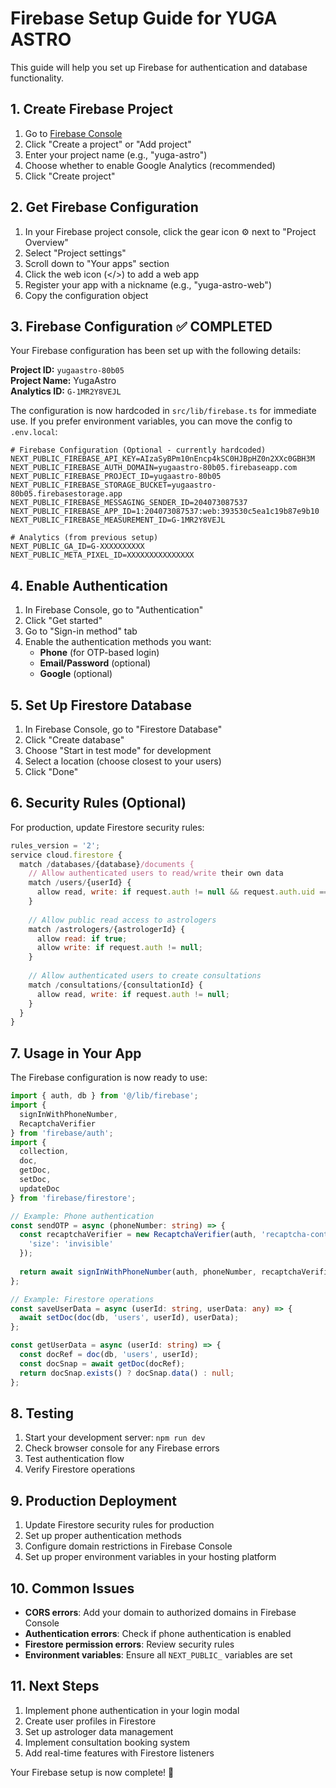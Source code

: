 # Firebase Setup Guide for YUGA ASTRO

This guide will help you set up Firebase for authentication and database functionality.

## 1. Create Firebase Project

1. Go to [Firebase Console](https://console.firebase.google.com/)
2. Click "Create a project" or "Add project"
3. Enter your project name (e.g., "yuga-astro")
4. Choose whether to enable Google Analytics (recommended)
5. Click "Create project"

## 2. Get Firebase Configuration

1. In your Firebase project console, click the gear icon ⚙️ next to "Project Overview"
2. Select "Project settings"
3. Scroll down to "Your apps" section
4. Click the web icon (</>) to add a web app
5. Register your app with a nickname (e.g., "yuga-astro-web")
6. Copy the configuration object

## 3. Firebase Configuration ✅ COMPLETED

Your Firebase configuration has been set up with the following details:

**Project ID:** `yugaastro-80b05`  
**Project Name:** YugaAstro  
**Analytics ID:** `G-1MR2Y8VEJL`

The configuration is now hardcoded in `src/lib/firebase.ts` for immediate use. If you prefer environment variables, you can move the config to `.env.local`:

```env
# Firebase Configuration (Optional - currently hardcoded)
NEXT_PUBLIC_FIREBASE_API_KEY=AIzaSyBPm10nEncp4kSC0HJBpHZ0n2XXc0GBH3M
NEXT_PUBLIC_FIREBASE_AUTH_DOMAIN=yugaastro-80b05.firebaseapp.com
NEXT_PUBLIC_FIREBASE_PROJECT_ID=yugaastro-80b05
NEXT_PUBLIC_FIREBASE_STORAGE_BUCKET=yugaastro-80b05.firebasestorage.app
NEXT_PUBLIC_FIREBASE_MESSAGING_SENDER_ID=204073087537
NEXT_PUBLIC_FIREBASE_APP_ID=1:204073087537:web:393530c5ea1c19b87e9b10
NEXT_PUBLIC_FIREBASE_MEASUREMENT_ID=G-1MR2Y8VEJL

# Analytics (from previous setup)
NEXT_PUBLIC_GA_ID=G-XXXXXXXXXX
NEXT_PUBLIC_META_PIXEL_ID=XXXXXXXXXXXXXXX
```

## 4. Enable Authentication

1. In Firebase Console, go to "Authentication"
2. Click "Get started"
3. Go to "Sign-in method" tab
4. Enable the authentication methods you want:
   - **Phone** (for OTP-based login)
   - **Email/Password** (optional)
   - **Google** (optional)

## 5. Set Up Firestore Database

1. In Firebase Console, go to "Firestore Database"
2. Click "Create database"
3. Choose "Start in test mode" for development
4. Select a location (choose closest to your users)
5. Click "Done"

## 6. Security Rules (Optional)

For production, update Firestore security rules:

```javascript
rules_version = '2';
service cloud.firestore {
  match /databases/{database}/documents {
    // Allow authenticated users to read/write their own data
    match /users/{userId} {
      allow read, write: if request.auth != null && request.auth.uid == userId;
    }
    
    // Allow public read access to astrologers
    match /astrologers/{astrologerId} {
      allow read: if true;
      allow write: if request.auth != null;
    }
    
    // Allow authenticated users to create consultations
    match /consultations/{consultationId} {
      allow read, write: if request.auth != null;
    }
  }
}
```

## 7. Usage in Your App

The Firebase configuration is now ready to use:

```typescript
import { auth, db } from '@/lib/firebase';
import { 
  signInWithPhoneNumber, 
  RecaptchaVerifier 
} from 'firebase/auth';
import { 
  collection, 
  doc, 
  getDoc, 
  setDoc, 
  updateDoc 
} from 'firebase/firestore';

// Example: Phone authentication
const sendOTP = async (phoneNumber: string) => {
  const recaptchaVerifier = new RecaptchaVerifier(auth, 'recaptcha-container', {
    'size': 'invisible'
  });
  
  return await signInWithPhoneNumber(auth, phoneNumber, recaptchaVerifier);
};

// Example: Firestore operations
const saveUserData = async (userId: string, userData: any) => {
  await setDoc(doc(db, 'users', userId), userData);
};

const getUserData = async (userId: string) => {
  const docRef = doc(db, 'users', userId);
  const docSnap = await getDoc(docRef);
  return docSnap.exists() ? docSnap.data() : null;
};
```

## 8. Testing

1. Start your development server: `npm run dev`
2. Check browser console for any Firebase errors
3. Test authentication flow
4. Verify Firestore operations

## 9. Production Deployment

1. Update Firestore security rules for production
2. Set up proper authentication methods
3. Configure domain restrictions in Firebase Console
4. Set up proper environment variables in your hosting platform

## 10. Common Issues

- **CORS errors**: Add your domain to authorized domains in Firebase Console
- **Authentication errors**: Check if phone authentication is enabled
- **Firestore permission errors**: Review security rules
- **Environment variables**: Ensure all `NEXT_PUBLIC_` variables are set

## 11. Next Steps

1. Implement phone authentication in your login modal
2. Create user profiles in Firestore
3. Set up astrologer data management
4. Implement consultation booking system
5. Add real-time features with Firestore listeners

Your Firebase setup is now complete! 🚀 